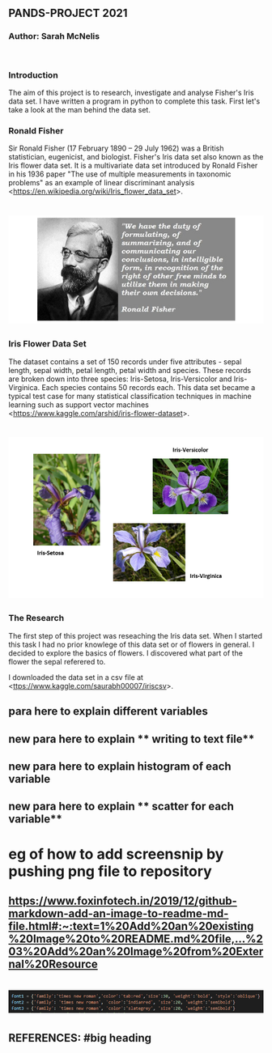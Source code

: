 ## **PANDS-PROJECT 2021**
### Author: Sarah McNelis
&nbsp;
### **Introduction** 
The aim of this project is to research, investigate and analyse Fisher's Iris data set. I have written a program in python to complete this task. First let's take a look at the man behind the data set.
&nbsp;
### **Ronald Fisher**
Sir Ronald Fisher (17 February 1890 – 29 July 1962) was a British statistician, eugenicist, and biologist. Fisher's Iris data set also known as the Iris flower data set. It is a multivariate data set introduced by Ronald Fisher in his 1936 paper "The use of multiple measurements in taxonomic problems" as an example of linear discriminant analysis <<https://en.wikipedia.org/wiki/Iris_flower_data_set>>.
# ![eg.](imagefisher.jpg) 
### **Iris Flower Data Set**
The dataset contains a set of 150 records under five attributes - sepal length, sepal width, petal length, petal width and species. These records are broken down into three species: Iris-Setosa, Iris-Versicolor and Iris-Virginica. Each species contains 50 records each. This data set became a typical test case for many statistical classification techniques in machine learning such as support vector machines 
<<https://www.kaggle.com/arshid/iris-flower-dataset>>.
# ![3Flowers](imageflowers.jpg)
### **The Research**
The first step of this project was reseaching the Iris data set. When I started this task I had no prior knowlege of this data set or of flowers in general. I decided to explore the basics of flowers. I discovered what part of the flower the sepal referered to.  

I downloaded the data set in a csv file at <<ttps://www.kaggle.com/saurabh00007/iriscsv>>. 









## para here to explain different **variables**


## new para here to explain ** writing to text file**

## new para here to explain **histogram of each variable**

## new para here to explain ** scatter for each variable**

# eg of how to add screensnip by pushing png file to repository
## https://www.foxinfotech.in/2019/12/github-markdown-add-an-image-to-readme-md-file.html#:~:text=1%20Add%20an%20existing%20Image%20to%20README.md%20file,...%203%20Add%20an%20Image%20from%20External%20Resource

# ![eg.](picexample.png)


## **REFERENCES:** #big heading 